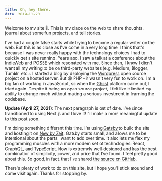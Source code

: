 ```yaml
---
title: Oh, hey there.
date: 2019-11-23
---
```


Welcome to my site 👋. This is my place on the web to share thoughts, journal about some fun projects, and tell stories.

I've had a couple false starts while trying to become a regular writer on the web. But this is as close as I've come in
a very long time. I think that's because I was never really happy with the technology choices I had to quickly get a
site running. Years ago, I saw a talk at a conference about the IndieWeb and [POSSE](https://indieweb.org/POSSE) which
resonated with me. Since then, I knew I didn't want all my writing to be on third-party websites (e.g. Medium, Blogger,
Tumblr, etc.). I started a blog by deploying the [Wordpress](https://wordpress.org/) open source project on a hosted
server. But 😩 PHP - it wasn't very fun to work on. I'm a big fan of working in JavaScript, so when the
[Ghost](https://ghost.org/) platform came out, I tried again. Despite it being an open source project, I felt like it
limited my ability to change much without making a serious investment in learning the codebase.

**Update (April 27, 2021)**: The next paragraph is out of date. I've since transitioned to using Next.js and I love it!
I'll make a more meaningful update to this post soon.

I'm doing something different this time. I'm using [Gatsby](https://www.gatsbyjs.org/) to build the site and hosting it
on [Now by Zeit](https://zeit.co/home). Gatsby starts small, and allows me to be intentional about the parts I want to
add over time. It also lets me flex my programming muscles with a more modern set of technologies: React, GraphQL, and
TypeScript. Now is extremely well-designed and has the best combination of simplicity, power, and price that I've found.
I feel pretty good about this. So good, in fact, that I've shared [the source on GitHub](https://github.com/aoberoi/me).

There's plenty of work to do on this site, but I hope you'll stick around and come visit again. Thanks for stopping by.
